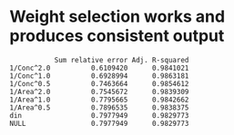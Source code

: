 # Weight selection works and produces consistent output

               Sum relative error Adj. R-squared
    1/Conc^2.0          0.6109420      0.9841021
    1/Conc^1.0          0.6928994      0.9863181
    1/Conc^0.5          0.7463664      0.9854612
    1/Area^2.0          0.7545672      0.9839309
    1/Area^1.0          0.7795665      0.9842662
    1/Area^0.5          0.7896535      0.9838375
    din                 0.7977949      0.9829773
    NULL                0.7977949      0.9829773

